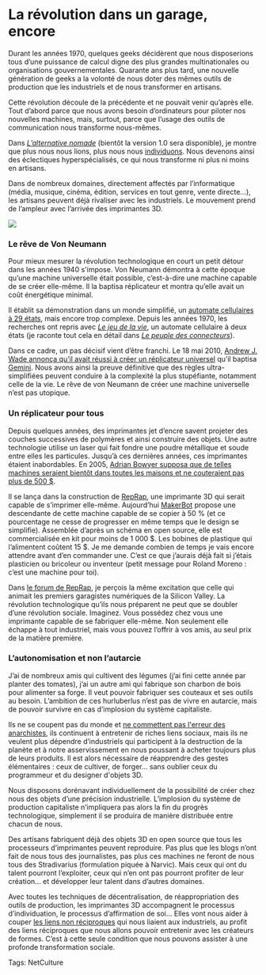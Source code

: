 # La révolution dans un garage, encore

Durant les années 1970, quelques geeks décidèrent que nous disposerions tous d’une puissance de calcul digne des plus grandes multinationales ou organisations gouvernementales. Quarante ans plus tard, une nouvelle génération de geeks a la volonté de nous doter des mêmes outils de production que les industriels et de nous transformer en artisans.

Cette révolution découle de la précédente et ne pouvait venir qu’après elle. Tout d’abord parce que nous avons besoin d’ordinateurs pour piloter nos nouvelles machines, mais, surtout, parce que l’usage des outils de communication nous transforme nous-mêmes.

Dans [*L’alternative nomade*](/alternative-nomade/) (bientôt la version 1.0 sera disponible), je montre que plus nous nous lions, plus nous nous [individuons](/tag/individuation/). Nous devenons ainsi des éclectiques hyperspécialisés, ce qui nous transforme ni plus ni moins en artisans.

Dans de nombreux domaines, directement affectés par l’informatique (média, musique, cinéma, édition, services en tout genre, vente directe…), les artisans peuvent déjà rivaliser avec les industriels. Le mouvement prend de l’ampleur avec l’arrivée des imprimantes 3D.

![](https://tcrouzet.com/images_tc/2010/07/makerbot-cupcake-cnc1-450x299.jpg)

### Le rêve de Von Neumann

Pour mieux mesurer la révolution technologique en court un petit détour dans les années 1940 s'impose. Von Neumann démontra à cette époque qu’une machine universelle était possible, c’est-à-dire une machine capable de se créer elle-même. Il la baptisa réplicateur et montra qu’elle avait un coût énergétique minimal.

Il établit sa démonstration dans un monde simplifié, un [automate cellulaires à 29 états](http://en.wikipedia.org/wiki/Von_Neumann_universal_constructor), mais encore trop complexe. Depuis les années 1970, les recherches ont repris avec [*Le jeu de la vie*](http://fr.wikipedia.org/wiki/Jeu_de_la_vie), un automate cellulaire à deux états (je raconte tout cela en détail dans [*Le peuple des connecteurs*](/le-peuple-des-connecteurs/)).

Dans ce cadre, un pas décisif vient d’être franchi. Le 18 mai 2010, [Andrew J. Wade annonça qu’il avait réussi à créer un réplicateur universel](http://conwaylife.com/forums/viewtopic.php?f=2&t=399&start=0) qu’il baptisa [Gemini](http://www.conwaylife.com/wiki/index.php?title=Gemini). Nous avons ainsi la preuve définitive que des règles ultra-simplifiées peuvent conduire à la complexité la plus stupéfiante, notamment celle de la vie. Le rêve de von Neumann de créer une machine universelle n’est pas utopique.

### Un réplicateur pour tous

Depuis quelques années, des imprimantes jet d’encre savent projeter des couches successives de polymères et ainsi construire des objets. Une autre technologie utilise un laser qui fait fondre une poudre métallique et soude entre elles les particules. Jusqu’à ces dernières années, ces imprimantes étaient inabordables. En 2005, [Adrian Bowyer supposa que de telles machines seraient bientôt dans toutes les maisons et ne couteraient pas plus de 500 $](http://www.newscientist.com/article/dn7165-3d-printer-to-churn-out-copies-of-itself.html).

Il se lança dans la construction de [RepRap](http://reprap.org/wiki/Main_Page), une imprimante 3D qui serait capable de s’imprimer elle-même. Aujourd’hui [MakerBot](http://makerbot.com/) propose une descendante de cette machine capable de se copier à 50 % (et ce pourcentage ne cesse de progresser en même temps que le design se simplifie). Assemblée d’après un schéma en open source, elle est commercialisée en kit pour moins de 1 000 $. Les bobines de plastique qui l’alimentent coûtent 15 $. Je me demande combien de temps je vais encore attendre avant d’en commander une. C’est ce que j’aurais déjà fait si j’étais plasticien ou bricoleur ou inventeur (petit message pour Roland Moreno : c’est une machine pour toi).

Dans [le forum de RepRap](http://forums.reprap.org/), je perçois la même excitation que celle qui animait les premiers garagistes numériques de la Silicon Valley. La révolution technologique qu’ils nous préparent ne peut que se doubler d’une révolution sociale. Imaginez. Vous possédez chez vous une imprimante capable de se fabriquer elle-même. Non seulement elle échappe à tout industriel, mais vous pouvez l’offrir à vos amis, au seul prix de la matière première.

### L’autonomisation et non l’autarcie

J’ai de nombreux amis qui cultivent des légumes (j’ai fini cette année par planter des tomates), j’ai un autre ami qui fabrique son charbon de bois pour alimenter sa forge. Il veut pouvoir fabriquer ses couteaux et ses outils au besoin. L’ambition de ces hurluberlus n’est pas de vivre en autarcie, mais de pouvoir survivre en cas d’implosion du système capitaliste.

Ils ne se coupent pas du monde et [ne commettent pas l'erreur des anarchistes](/2010/07/05/bug-anarchiste/), ils continuent à entretenir de riches liens sociaux, mais ils ne veulent plus dépendre d’industriels qui participent à la destruction de la planète et à notre asservissement en nous poussant à acheter toujours plus de leurs produits. Il est alors nécessaire de réapprendre des gestes élémentaires : ceux de cultiver, de forger… sans oublier ceux du programmeur et du designer d'objets 3D.

Nous disposons dorénavant individuellement de la possibilité de créer chez nous des objets d’une précision industrielle. L’implosion du système de production capitaliste n’impliquera pas alors la fin du progrès technologique, simplement il se produira de manière distribuée entre chacun de nous.

Des artisans fabriquent déjà des objets 3D en open source que tous les processeurs d’imprimantes peuvent reproduire. Pas plus que les blogs n’ont fait de nous tous des journalistes, pas plus ces machines ne feront de nous tous des Stradivarius (formulation piquée à Narvic). Mais ceux qui ont du talent pourront l’exploiter, ceux qui n’en ont pas pourront profiter de leur création… et développer leur talent dans d’autres domaines.

Avec toutes les techniques de décentralisation, de réappropriation des outils de production, les imprimantes 3D accompagnent le processus d’individuation, le processus d’affirmation de soi… Elles vont nous aider à couper [les liens non réciproques](/2010/05/13/qualite-des-liens/) qui nous liaient aux industriels, au profit des liens réciproques que nous allons pouvoir entretenir avec les créateurs de formes. C’est à cette seule condition que nous pouvons assister à une profonde transformation sociale.

Tags: NetCulture